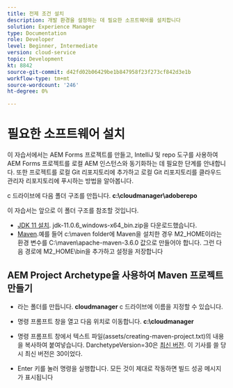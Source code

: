 ```yaml
---
title: 전제 조건 설치
description: 개발 환경을 설정하는 데 필요한 소프트웨어를 설치합니다
solution: Experience Manager
type: Documentation
role: Developer
level: Beginner, Intermediate
version: cloud-service
topic: Development
kt: 8842
source-git-commit: d42fd02b06429be1b847958f23f273cf842d3e1b
workflow-type: tm+mt
source-wordcount: '246'
ht-degree: 0%

---
```



# 필요한 소프트웨어 설치

이 자습서에서는 AEM Forms 프로젝트를 만들고, IntelliJ 및 repo 도구를 사용하여 AEM Forms 프로젝트를 로컬 AEM 인스턴스와 동기화하는 데 필요한 단계를 안내합니다. 또한 프로젝트를 로컬 Git 리포지토리에 추가하고 로컬 Git 리포지토리를 클라우드 관리자 리포지토리에 푸시하는 방법을 알아봅니다.

c 드라이브에 다음 폴더 구조를 만듭니다.
**c:\cloudmanager\adoberepo**

이 자습서는 앞으로 이 폴더 구조를 참조할 것입니다.

* [JDK 11 설치](https://www.oracle.com/java/technologies/downloads/#java11-windows). jdk-11.0.6_windows-x64_bin.zip을 다운로드했습니다.
* [Maven](https://maven.apache.org/guides/getting-started/windows-prerequisites.html).예를 들어 c:\maven folder에 Maven을 설치한 경우 M2_HOME이라는 환경 변수를 C:\maven\apache-maven-3.6.0 값으로 만들어야 합니다. 그런 다음 경로에 M2_HOME\bin을 추가하고 설정을 저장합니다

## AEM Project Archetype을 사용하여 Maven 프로젝트 만들기

* 라는 폴더를 만듭니다. **cloudmanager** c 드라이브에 이름을 지정할 수 있습니다.
* 명령 프롬프트 창을 열고 다음 위치로 이동합니다. **c:\cloudmanager**
* 명령 프롬프트 창에서 텍스트 파일(assets/creating-maven-project.txt)의 내용을 복사하여 붙여넣습니다. DarchetypeVersion=30은 [최신 버전](https://github.com/adobe/aem-project-archetype/releases). 이 기사를 쓸 당시 최신 버전은 30이었다.

* Enter 키를 눌러 명령을 실행합니다.  모든 것이 제대로 작동하면 빌드 성공 메시지가 표시됩니다




